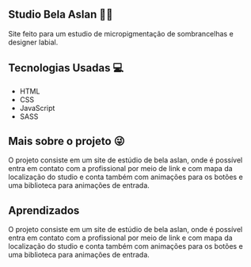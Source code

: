 ## Studio Bela Aslan 💋👀
Site feito para um estudio de micropigmentação de sombrancelhas e designer labial. 


## Tecnologias Usadas 💻

- HTML
- CSS
- JavaScript
- SASS

## Mais sobre o projeto 😜
O projeto consiste em um site de estúdio de bela aslan, onde é possível entra em contato com a profissional por meio de link e com mapa da localização do studio e conta também com animações para os botões e uma biblioteca para animações de entrada.


## Aprendizados 
O projeto consiste em um site de estúdio de bela aslan, onde é possível entra em contato com a profissional por meio de link e com mapa da localização do studio e conta também com animações para os botões e uma biblioteca para animações de entrada.
